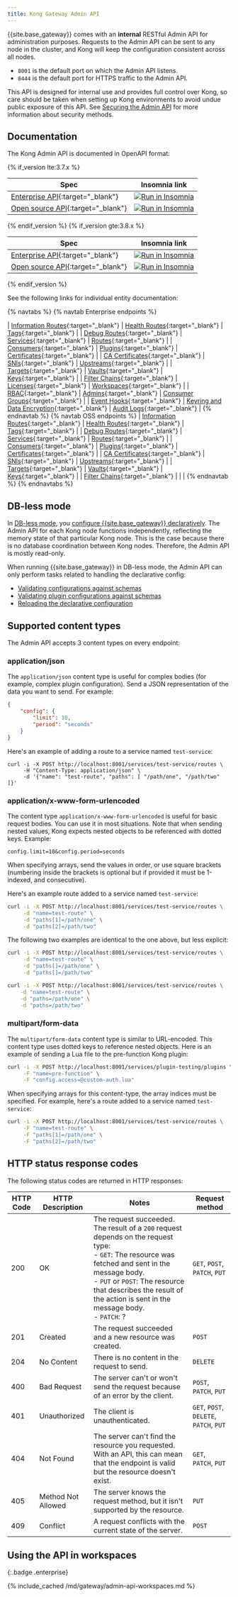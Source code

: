 ```yaml
---
title: Kong Gateway Admin API
---
```


<!-- vale off -->

{{site.base_gateway}} comes with an **internal** RESTful Admin API for administration purposes.
 Requests to the Admin API can be sent to any node in the cluster, and Kong will
 keep the configuration consistent across all nodes.

 - `8001` is the default port on which the Admin API listens.
 - `8444` is the default port for HTTPS traffic to the Admin API.

 This API is designed for internal use and provides full control over Kong, so
 care should be taken when setting up Kong environments to avoid undue public
 exposure of this API. See [Securing the Admin API](/gateway/{{page.release}}/production/running-kong/secure-admin-api/)
 for more information about security methods.

## Documentation

The Kong Admin API is documented in OpenAPI format:

{% if_version lte:3.7.x %}

| Spec | Insomnia link |
|-------|---------------|
| [Enterprise API](/gateway/api/admin-ee/latest/){:target="_blank"} | <a href="https://insomnia.rest/run/?label=Kong%20Gateway%20Enterprise%20{{page.short_version}}&uri=https%3A%2F%2Fraw.githubusercontent.com%2FKong%2Fdocs.konghq.com%2Fmain%2Fapi-specs%2FGateway-EE%2F{{page.short_version}}%2Fkong-ee-{{page.short_version}}.yaml" target="_blank"> <img src="https://insomnia.rest/images/run.svg" alt="Run in Insomnia" class="no-image-expand"></a> |
|  [Open source API](/gateway/api/admin-oss/latest/){:target="_blank"} | <a href="https://insomnia.rest/run/?label=Kong%20Gateway%20OSS%20{{page.short_version}}&uri=https%3A%2F%2Fraw.githubusercontent.com%2FKong%2Fdocs.konghq.com%2Fmain%2Fapi-specs%2FGateway-OSS%2F{{page.short_version}}%2Fkong-oss-{{page.short_version}}.yaml" target="_blank"><img src="https://insomnia.rest/images/run.svg" alt="Run in Insomnia" class="no-image-expand"></a> |

{% endif_version %}
{% if_version gte:3.8.x %}

| Spec | Insomnia link |
|-------|---------------|
| [Enterprise API](/gateway/api/admin-ee/latest/){:target="_blank"} |<a href="https://insomnia.rest/run/?label=Kong%20Gateway%20Enterprise%20{{page.short_version}}&uri=https%3A%2F%2Fraw.githubusercontent.com%2FKong%2Fdocs.konghq.com%2Fmain%2Fapi-specs%2FGateway-EE%2F{{page.short_version}}%2Fkong-ee.yaml" target="_blank"><img src="https://insomnia.rest/images/run.svg" alt="Run in Insomnia" class="no-image-expand"></a> |
|  [Open source API](/gateway/api/admin-oss/latest/){:target="_blank"} | <a href="https://insomnia.rest/run/?label=Kong%20Gateway%20OSS%20{{page.short_version}}&uri=https%3A%2F%2Fraw.githubusercontent.com%2FKong%2Fdocs.konghq.com%2Fmain%2Fapi-specs%2FGateway-OSS%2F{{page.short_version}}%2Fkong-oss.yaml" target="_blank"> <img src="https://insomnia.rest/images/run.svg" alt="Run in Insomnia" class="no-image-expand"></a> |

{% endif_version %}

See the following links for individual entity documentation:

{% navtabs %}
{% navtab Enterprise endpoints %}

| [Information Routes](/gateway/api/admin-ee/latest/#/operations/get-endpoints){:target="_blank"} | [Health Routes](/gateway/api/admin-ee/latest/#/operations/get-status){:target="_blank"} | [Tags](/gateway/api/admin-ee/latest/#/operationsget-tags){:target="_blank"} |
| [Debug Routes](/gateway/api/admin-ee/latest/#/operations/put-debug-cluster-control-planes-nodes-log-level-log_level){:target="_blank"} | [Services](/gateway/api/admin-ee/latest/#/operations/list-service){:target="_blank"} | [Routes](/gateway/api/admin-ee/latest/#/operationslist-route){:target="_blank"} |
| [Consumers](/gateway/api/admin-ee/latest/#/operations/list-consumer){:target="_blank"} | [Plugins](/gateway/api/admin-ee/latest/#/operations/list-plugins-with-consumer){:target="_blank"} | [Certificates](/gateway/api/admin-ee/latest/#/operationslist-certificate){:target="_blank"} |
| [CA Certificates](/gateway/api/admin-ee/latest/#/operations/list-ca_certificate){:target="_blank"} | [SNIs](/gateway/api/admin-ee/latest/#/operations/list-sni-with-certificate){:target="_blank"} | [Upstreams](/gateway/api/admin-ee/latest/#/operationslist-upstream){:target="_blank"} |
| [Targets](/gateway/api/admin-ee/latest/#/operations/list-target-with-upstream){:target="_blank"} | [Vaults](/gateway/api/admin-ee/latest/#/operations/list-vault){:target="_blank"} | [Keys](/gateway/api/admin-ee/latest/#/operationslist-key){:target="_blank"} |
| [Filter Chains](/gateway/api/admin-ee/latest/#/operations/get-filter-chains){:target="_blank"} | [Licenses](/gateway/api/admin-ee/latest/#/operations/get-licenses){:target="_blank"} | [Workspaces](/gateway/api/admin-ee/latest/#/operationslist-workspace){:target="_blank"} |
| [RBAC](/gateway/api/admin-ee/latest/#/operations/get-rbac-users){:target="_blank"} | [Admins](/gateway/api/admin-ee/latest/#/operations/get-admins){:target="_blank"} | [Consumer Groups](/gateway/api/admin-ee/latest/#/operations){:target="_blank"} |
| [Event Hooks](/gateway/api/admin-ee/latest/#/operations/get-event-hooks){:target="_blank"} | [Keyring and Data Encryption](/gateway/api/admin-ee/latest/#/operations/get-keyring){:target="_blank"} | [Audit Logs](/gateway/api/admin-ee/latest/#/operationsget-audit-requests){:target="_blank"} |
{% endnavtab %}
{% navtab OSS endpoints %}
| [Information Routes](/gateway/api/admin-oss/latest/#/Information/get-endpoints){:target="_blank"} | [Health Routes](/gateway/api/admin-oss/latest/#/Information/get-status){:target="_blank"} | [Tags](/gateway/api/admin-oss/latest/#/tags/get-tags){:target="_blank"} |
| [Debug Routes](/gateway/api/admin-oss/latest/#/debug/put-debug-cluster-control-planes-nodes-log-level-log_level){:target="_blank"} | [Services](/gateway/api/admin-oss/latest/#/Services/list-service){:target="_blank"} | [Routes](/gateway/api/admin-oss/latest/#/Routes/list-route){:target="_blank"} |
| [Consumers](/gateway/api/admin-oss/latest/#/Consumers/list-consumer){:target="_blank"} | [Plugins](/gateway/api/admin-oss/latest/#/Plugins/list-plugins-with-consumer){:target="_blank"} | [Certificates](/gateway/api/admin-oss/latest/#/Certificates/list-certificate){:target="_blank"} |
| [CA Certificates](/gateway/api/admin-oss/latest/#/CA%20Certificates/list-ca_certificate){:target="_blank"} | [SNIs](/gateway/api/admin-oss/latest/#/SNIs/list-sni-with-certificate){:target="_blank"} | [Upstreams](/gateway/api/admin-oss/latest/#/Upstreams/list-upstream){:target="_blank"} |
| [Targets](/gateway/api/admin-oss/latest/#/Targets/list-target-with-upstream){:target="_blank"} | [Vaults](/gateway/api/admin-oss/latest/#/Vaults/list-vault){:target="_blank"} | [Keys](/gateway/api/admin-oss/latest/#/Keys/list-key){:target="_blank"} |
| [Filter Chains](/gateway/api/admin-oss/latest/#/filter-chains/get-filter-chains){:target="_blank"} | | |
{% endnavtab %}
{% endnavtabs %}

## DB-less mode

In [DB-less mode](/gateway/{{page.release}}/production/deployment-topologies/db-less-and-declarative-config/),
you [configure {{site.base_gateway}} declaratively](/gateway/{{page.release}}/admin-api/declarative-configuration/).
The Admin API for each Kong node functions independently, reflecting the memory state of that particular Kong node. 
This is the case because there is no database coordination between Kong nodes. 
Therefore, the Admin API is mostly read-only. 

When running {{site.base_gateway}} in DB-less mode, the Admin API can only perform tasks related to handling the declarative config:
* [Validating configurations against schemas](/gateway/api/admin-oss/latest/#/Information/post-schemas-entity-validate)
* [Validating plugin configurations against schemas](/gateway/api/admin-oss/latest/#/Information/post-schemas-plugins-validate)
* [Reloading the declarative configuration](/gateway/{{page.release}}/admin-api/declarative-configuration/)

## Supported content types

The Admin API accepts 3 content types on every endpoint:

### application/json

The `application/json` content type is useful for complex bodies (for example, complex plugin configuration).
Send a JSON representation of the data you want to send. For example:

```json
{
    "config": {
        "limit": 10,
        "period": "seconds"
    }
}
```

Here's an example of adding a route to a service named `test-service`:

```
curl -i -X POST http://localhost:8001/services/test-service/routes \
     -H "Content-Type: application/json" \
     -d '{"name": "test-route", "paths": [ "/path/one", "/path/two" ]}'
```

### application/x-www-form-urlencoded

The content type `application/x-www-form-urlencoded` is useful for basic request bodies. 
You can use it in most situations.
Note that when sending nested values, Kong expects nested objects to be referenced
with dotted keys. Example:

```
config.limit=10&config.period=seconds
```

When specifying arrays, send the values in order, or use square brackets (numbering
inside the brackets is optional but if provided it must be 1-indexed, and
consecutive). 

Here's an example route added to a service named `test-service`:

```sh
curl -i -X POST http://localhost:8001/services/test-service/routes \
     -d "name=test-route" \
     -d "paths[1]=/path/one" \
     -d "paths[2]=/path/two"
```

The following two examples are identical to the one above, but less explicit:
```sh
curl -i -X POST http://localhost:8001/services/test-service/routes \
     -d "name=test-route" \
     -d "paths[]=/path/one" \
     -d "paths[]=/path/two"

curl -i -X POST http://localhost:8001/services/test-service/routes \
    -d "name=test-route" \
    -d "paths=/path/one" \
    -d "paths=/path/two"
```

### multipart/form-data

The `multipart/form-data` content type is similar to URL-encoded. This content type uses dotted keys to reference nested
objects. Here is an example of sending a Lua file to the pre-function Kong plugin:

```sh
curl -i -X POST http://localhost:8001/services/plugin-testing/plugins \
     -F "name=pre-function" \
     -F "config.access=@custom-auth.lua"
```

When specifying arrays for this content-type, the array indices must be specified.
For example, here's a route added to a service named `test-service`:

```sh
curl -i -X POST http://localhost:8001/services/test-service/routes \
     -F "name=test-route" \
     -F "paths[1]=/path/one" \
     -F "paths[2]=/path/two"
```

## HTTP status response codes

The following status codes are returned in HTTP responses:

| HTTP Code | HTTP Description | Notes | Request method |
| --------- | ---------------- | ----- | ------------- |
| 200 | OK | The request succeeded. The result of a `200` request depends on the request type: <br>- `GET`: The resource was fetched and sent in the message body. <br>- `PUT` or `POST`:  The resource that describes the result of the action is sent in the message body. <br>- `PATCH`: ? | `GET`, `POST`, `PATCH`, `PUT` |
| 201 | Created | The request succeeded and a new resource was created. | `POST` |
| 204 | No Content | There is no content in the request to send. | `DELETE` |
| 400 | Bad Request | The server can't or won't send the request because of an error by the client. | `POST`, `PATCH`, `PUT` |
| 401 | Unauthorized | The client is unauthenticated. | `GET`, `POST`, `DELETE`, `PATCH`, `PUT` |
| 404 | Not Found | The server can't find the resource you requested. With an API, this can mean that the endpoint is valid but the resource doesn't exist. | `GET`, `PATCH`, `PUT` |
| 405 | Method Not Allowed | The server knows the request method, but it isn't supported by the resource. | `PUT` |
| 409 | Conflict | A request conflicts with the current state of the server.  | `POST` |

## Using the API in workspaces 
{:.badge .enterprise}

{% include_cached /md/gateway/admin-api-workspaces.md %}

